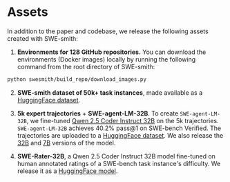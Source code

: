 # Assets

In addition to the paper and codebase, we release the following assets created with SWE-smith:

1. **Environments for 128 GitHub repositories.** You can download the environments (Docker images) locally by running the following command from the root directory of SWE-smith:
```bash
python swesmith/build_repo/download_images.py
```

2. **SWE-smith dataset of 50k+ task instances**, made available as a [HuggingFace dataset](https://huggingface.co/datasets/SWE-bench/SWE-smith).

3. **5k expert trajectories** + **SWE-agent-LM-32B**.
To create `SWE-agent-LM-32B`, we fine-tuned [Qwen 2.5 Coder Instruct 32B]() on the 5k trajectories.
`SWE-agent-LM-32B` achieves 40.2% pass@1 on SWE-bench Verified.
The trajectories are uploaded to a [HuggingFace dataset](https://huggingface.co/datasets/SWE-bench/SWE-smith-trajectories).
We also release the [32B](https://huggingface.co/SWE-bench/SWE-agent-LM-32B) and [7B](https://huggingface.co/SWE-bench/SWE-agent-LM-7B) versions of the model.

4. **SWE-Rater-32B**, a Qwen 2.5 Coder Instruct 32B model fine-tuned on human annotated ratings of a SWE-bench task instance's difficulty.
We release it as a [HuggingFace model](https://huggingface.co/SWE-bench/SWE-Rater-32B).